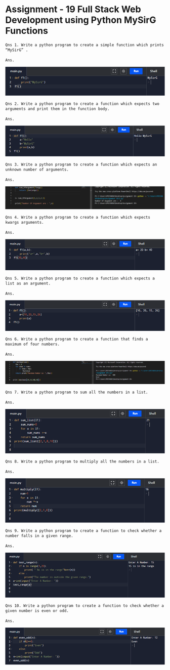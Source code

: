 # Assignment - 19 Full Stack Web Development using Python MySirG Functions

    Qns 1. Write a python program to create a simple function which prints “MySirG” .

    Ans.
![image 1](./assets/1.PNG)

    Qns 2. Write a python program to create a function which expects two arguments and print them in the function body.

    Ans.
![image 2](./assets/2.PNG)

    Qns 3. Write a python program to create a function which expects an unknown number of arguments.

    Ans.
![image 3](./assets/3.PNG)

    Qns 4. Write a python program to create a function which expects kwargs arguments.

    Ans.
![image 4](./assets/4.PNG)

    Qns 5. Write a python program to create a function which expects a list as an argument.

    Ans.
![image 5](./assets/5.PNG)

    Qns 6. Write a python program to create a function that finds a maximum of four numbers.

    Ans.
![image 6](./assets/6.PNG)

    Qns 7. Write a python program to sum all the numbers in a list.

    Ans.
![image 7](./assets/7.PNG)

    Qns 8. Write a python program to multiply all the numbers in a list.

    Ans.
![image 8](./assets/8.PNG)

    Qns 9. Write a python program to create a function to check whether a number falls in a given range.

    Ans.
![image 9](./assets/9.PNG)

    Qns 10. Write a python program to create a function to check whether a given number is even or odd.

    Ans.
![image 10](./assets/10.PNG)